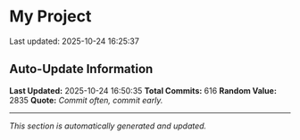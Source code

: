# My Project


Last updated: 2025-10-24 16:25:37















































































































































































































































































































































































































































































































































































































































































































































































































































































































































































































































## Auto-Update Information

**Last Updated:** 2025-10-24 16:50:35
**Total Commits:** 616
**Random Value:** 2835
**Quote:** _Commit often, commit early._

---
_This section is automatically generated and updated._